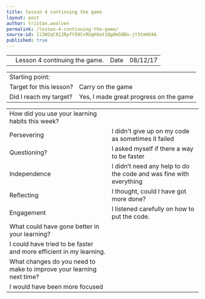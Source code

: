 ```yaml
---
title: lesson 4 continuing the game
layout: post
author: tristan.woolven
permalink: /lesson-4-continuing-the-game/
source-id: 1l2W2qC812RpfY59CcRUgH4at1Qg0m5OBn-jY3tmHU4A
published: true
---
```

<table>
  <tr>
    <td></td>
    <td>Lesson 4 continuing the game.</td>
    <td>Date</td>
    <td>08/12/17</td>
  </tr>
</table>


<table>
  <tr>
    <td>Starting point:</td>
    <td></td>
  </tr>
  <tr>
    <td>Target for this lesson?</td>
    <td>Carry on the game</td>
  </tr>
  <tr>
    <td>Did I reach my target?</td>
    <td>Yes, I made great progress on the game</td>
  </tr>
</table>


<table>
  <tr>
    <td>How did you use your learning habits this week?</td>
    <td></td>
  </tr>
  <tr>
    <td>Persevering</td>
    <td>I didn't give up on my code as sometimes it failed</td>
  </tr>
  <tr>
    <td>Questioning?</td>
    <td>I asked myself if there a way to be faster</td>
  </tr>
  <tr>
    <td>Independence</td>
    <td>I didn’t need any help to do the code and was fine with everything</td>
  </tr>
  <tr>
    <td>Reflecting</td>
    <td>I thought, could I have got more done?</td>
  </tr>
  <tr>
    <td>Engagement</td>
    <td>I listened carefully on how to put the code.</td>
  </tr>
  <tr>
    <td>What could have gone better in your learning?</td>
    <td></td>
  </tr>
  <tr>
    <td>I could have tried to be faster and more efficient in my learning.</td>
    <td></td>
  </tr>
  <tr>
    <td>What changes do you need to make to improve your learning next time?</td>
    <td></td>
  </tr>
  <tr>
    <td>I would have been more focused
</td>
    <td></td>
  </tr>
</table>


